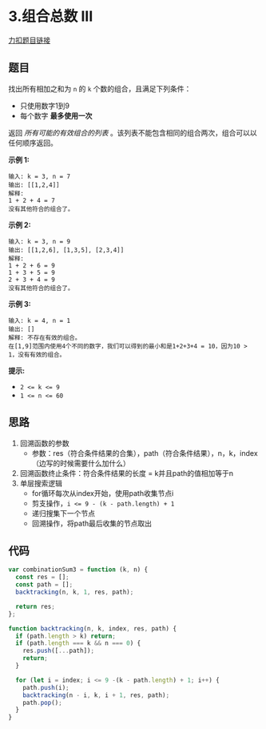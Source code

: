 # 3.组合总数 III

[力扣题目链接](https://leetcode.cn/problems/combination-sum-iii/)

## 题目

找出所有相加之和为 `n` 的 `k` 个数的组合，且满足下列条件：

- 只使用数字1到9
- 每个数字 **最多使用一次** 

返回 *所有可能的有效组合的列表* 。该列表不能包含相同的组合两次，组合可以以任何顺序返回。

 

**示例 1:**

```
输入: k = 3, n = 7
输出: [[1,2,4]]
解释:
1 + 2 + 4 = 7
没有其他符合的组合了。
```

**示例 2:**

```
输入: k = 3, n = 9
输出: [[1,2,6], [1,3,5], [2,3,4]]
解释:
1 + 2 + 6 = 9
1 + 3 + 5 = 9
2 + 3 + 4 = 9
没有其他符合的组合了。
```

**示例 3:**

```
输入: k = 4, n = 1
输出: []
解释: 不存在有效的组合。
在[1,9]范围内使用4个不同的数字，我们可以得到的最小和是1+2+3+4 = 10，因为10 > 1，没有有效的组合。
```

 

**提示:**

- `2 <= k <= 9`
- `1 <= n <= 60`

## 思路

1. 回溯函数的参数
   - 参数：res（符合条件结果的合集），path（符合条件结果），n，k，index（边写的时候需要什么加什么）
2. 回溯函数终止条件：符合条件结果的长度 = k并且path的值相加等于n
3. 单层搜索逻辑
   - for循环每次从index开始，使用path收集节点i
   - 剪支操作，`i <= 9 - (k - path.length) + 1`
   - 递归搜集下一个节点
   - 回溯操作，将path最后收集的节点取出

## 代码

~~~js
var combinationSum3 = function (k, n) {
  const res = [];
  const path = [];
  backtracking(n, k, 1, res, path);

  return res;
};

function backtracking(n, k, index, res, path) {
  if (path.length > k) return;
  if (path.length === k && n === 0) {
    res.push([...path]);
    return;
  }

  for (let i = index; i <= 9 -(k - path.length) + 1; i++) {
    path.push(i);
    backtracking(n - i, k, i + 1, res, path);
    path.pop();
  }
}
~~~

